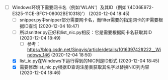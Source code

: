 - [ ] Windows环境下需要网卡名（例如'WLAN'）及其ID（例如'{4D36E972-E325-11CE-BFC1-08002BE10318}'） (2020-12-04 18:45)
  - [ ] snipper.py中snipper部分需要网卡名，而filter需要的指定网卡的IP需要根据ID查询 (2020-12-04 18:47)
  - [ ] 所以snitter.py正好和list_nic.py相反：它是需要根据网卡名获取其ID (2020-12-04 18:49)
    - [ ] 参考：https://blog.csdn.net/Singvis/article/details/101639742#222__Windows_146 (2020-12-04 18:50)
  - [X] list_ic.py在Windows下运行得到的NIC列是ID形式 (2020-12-04 18:45)
  - [X] 需要修改list_nic.py根据ID查询注册表获取其名字以替换NIC列内容 (2020-12-04 18:46)
